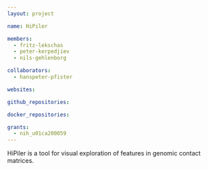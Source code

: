 ```yaml
---
layout: project

name: HiPiler

members:
  - fritz-lekschas
  - peter-kerpedjiev
  - nils-gehlenborg

collaborators:
  - hanspeter-pfister

websites:

github_repositories:

docker_repositories:

grants:
  - nih_u01ca200059
---
```

HiPiler is a tool for visual exploration of features in genomic contact matrices.

